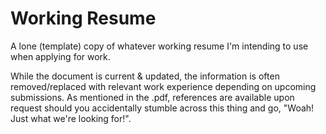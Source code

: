 # Working Resume
A lone (template) copy of whatever working resume I'm intending to use when applying for work.

While the document is current & updated, the information is often removed/replaced with relevant work experience depending on upcoming submissions.  As mentioned in the .pdf, references are available upon request should you accidentally stumble across this thing and go, "Woah! Just what we're looking for!".
